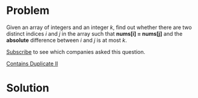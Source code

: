 
# Problem

Given an array of integers and an integer _k_, find out whether there are two
distinct indices _i_ and _j_ in the array such that **nums[i] = nums[j]** and
the **absolute** difference between _i_ and _j_ is at most _k_.

[Subscribe](/subscribe/) to see which companies asked this question.



[Contains Duplicate II](https://leetcode.com/problems/contains-duplicate-ii)

# Solution



